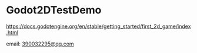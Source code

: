 # Godot2DTestDemo
https://docs.godotengine.org/en/stable/getting_started/first_2d_game/index.html

email: 390032295@qq.com

